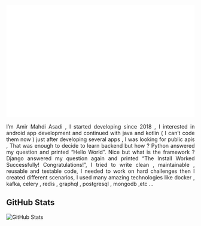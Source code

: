 
<div align="center">
    <img src="baner.svg" id="image" style="width: 100vw; height: 300px;" alt="css-in-readme">
</div>

<p style="text-align: justify;">
    I’m Amir Mahdi Asadi , I started developing since 2018 ,  I interested in android app development and continued with java and kotlin ( I can’t code them now ) just after developing several apps  , I was looking for public apis , That was enough to decide to learn backend but how ? Python answered my question and printed “Hello World”. Nice but what is the framework ?  Django answered my question again and printed  “The Install Worked Successfully! Congratulations!”, I tried to write clean , maintainable , reusable and testable code, I needed to work on hard challenges then I created different scenarios, I used many amazing technologies like docker , kafka, celery , redis , graphql , postgresql , mongodb ,etc ...
</p>


<h2>GitHub Stats</h2>
<p><img src="https://github-readme-stats.vercel.app/api?username=amirasadi13&amp;show_icons=true" alt="GitHub Stats"></p>


<!--
**amirasadi13/amirasadi13** is a ✨ _special_ ✨ repository because its `README.md` (this file) appears on your GitHub profile.

Here are some ideas to get you started:

- 🔭 I’m currently working on ...
- 🌱 I’m currently learning ...
- 👯 I’m looking to collaborate on ...
- 🤔 I’m looking for help with ...
- 💬 Ask me about ...
- 📫 How to reach me: ...
- 😄 Pronouns: ...
- ⚡ Fun fact: ...
-->
